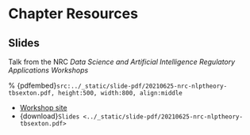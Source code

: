 # Chapter Resources


## Slides

Talk from the NRC _Data Science and Artificial Intelligence Regulatory Applications Workshops_

% {pdfembed}`src:../_static/slide-pdf/20210625-nrc-nlptheory-tbsexton.pdf, height:500, width:800, align:middle`
- [Workshop site](https://www.nrc.gov/public-involve/conference-symposia/data-science-ai-reg-workshops.html)
- {download}`Slides <../_static/slide-pdf/20210625-nrc-nlptheory-tbsexton.pdf>`

